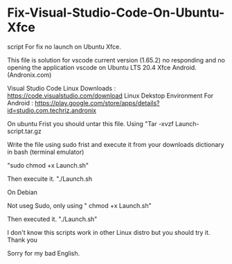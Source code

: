 # Fix-Visual-Studio-Code-On-Ubuntu-Xfce
script For fix no launch on Ubuntu Xfce.




This file is solution for vscode current version (1.65.2) no responding and no opening the application vscode on Ubuntu LTS 20.4 Xfce Android. (Andronix.com)


Visual Studio Code Linux Downloads : https://code.visualstudio.com/download
Linux Dekstop Environment For Android : https://play.google.com/store/apps/details?id=studio.com.techriz.andronix


 On ubuntu 
 Frist you should untar this file.
 Using "Tar -xvzf Launch-script.tar.gz


 Write the file using sudo frist and execute it from your downloads dictionary in bash (terminal emulator)

"sudo chmod +x Launch.sh"

Then execuite it.
"./Launch.sh



On Debian

Not useg Sudo, only using
" chmod +x Launch.sh"

Then executed it.
"./Launch.sh"




I don't know this scripts work in other  Linux distro but you should try it. Thank you


Sorry for my bad English.
 


